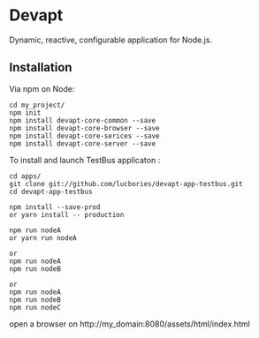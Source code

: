 
# Devapt

Dynamic, reactive, configurable application for Node.js.


## Installation

Via npm on Node:
```
cd my_project/
npm init
npm install devapt-core-common --save
npm install devapt-core-browser --save
npm install devapt-core-serices --save
npm install devapt-core-server --save
```


To install and launch TestBus applicaton :
```
cd apps/
git clone git://github.com/lucbories/devapt-app-testbus.git
cd devapt-app-testbus

npm install --save-prod
or yarn install -- production

npm run nodeA
or yarn run nodeA

or
npm run nodeA
npm run nodeB

or
npm run nodeA
npm run nodeB
npm run nodeC
```
open a browser on http://my_domain:8080/assets/html/index.html


